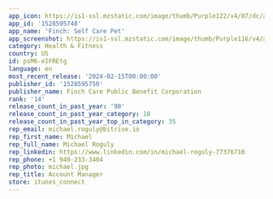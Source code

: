 ```yaml
---
app_icon: https://is1-ssl.mzstatic.com/image/thumb/Purple122/v4/87/dc/ad/87dcad1f-1373-d351-396f-18c9827bce37/AppIcon-0-0-1x_U007emarketing-0-7-0-0-85-220.png/1024x1024bb.png
app_id: '1528595748'
app_name: 'Finch: Self Care Pet'
app_screenshot: https://is1-ssl.mzstatic.com/image/thumb/Purple116/v4/a3/f8/06/a3f80645-f4f7-7385-01a7-a4edc610e4e0/f20c899a-59aa-4d59-8c17-7e14f450793c_6.5__iphone_1.png/1242x2688bb.png
category: Health & Fitness
country: US
id: psM6-eIFREtg
language: en
most_recent_release: '2024-02-15T00:00:00'
publisher_id: '1528595750'
publisher_name: Finch Care Public Benefit Corporation
rank: '14'
release_count_in_past_year: '98'
release_count_in_past_year_category: 18
release_count_in_past_year_top_in_category: 35
rep_email: michael.roguly@bitrise.io
rep_first_name: Michael
rep_full_name: Michael Roguly
rep_linkedin: https://www.linkedin.com/in/michael-roguly-77376710
rep_phone: +1 949-233-3404
rep_photo: michael.jpg
rep_title: Account Manager
store: itunes_connect
---
```

